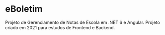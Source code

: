# eBoletim
Projeto de Gerenciamento de Notas de Escola em .NET 6 e Angular. Projeto criado em 2021 para estudos de Frontend e Backend.
